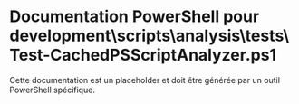# Documentation PowerShell pour development\scripts\analysis\tests\Test-CachedPSScriptAnalyzer.ps1

Cette documentation est un placeholder et doit être générée par un outil PowerShell spécifique.
